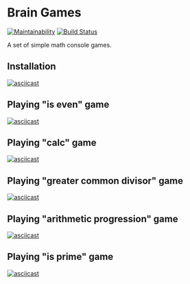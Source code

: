 # Brain Games

[![Maintainability](https://api.codeclimate.com/v1/badges/0fd1ea51124f8e640a1e/maintainability)](https://codeclimate.com/github/gudzii-ov/php-project-lvl1/maintainability)
[![Build Status](https://travis-ci.org/gudzii-ov/php-project-lvl1.svg?branch=master)](https://travis-ci.org/gudzii-ov/php-project-lvl1)

A set of simple math console games.

## Installation

[![asciicast](https://asciinema.org/a/254424.png)](https://asciinema.org/a/254424)

## Playing "is even" game

[![asciicast](https://asciinema.org/a/256006.png)](https://asciinema.org/a/256006)

## Playing "calc" game

[![asciicast](https://asciinema.org/a/256020.png)](https://asciinema.org/a/256020)

## Playing "greater common divisor" game

[![asciicast](https://asciinema.org/a/256095.png)](https://asciinema.org/a/256095)

## Playing "arithmetic progression" game

[![asciicast](https://asciinema.org/a/256120.png)](https://asciinema.org/a/256120)

## Playing "is prime" game

[![asciicast](https://asciinema.org/a/256124.png)](https://asciinema.org/a/256124)